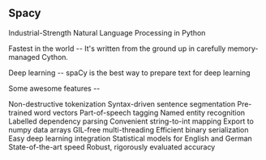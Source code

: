 ## Spacy

Industrial-Strength
Natural Language
Processing
in Python


Fastest in the world --  It's written from the ground up in carefully memory-managed Cython. 

Deep learning -- spaCy is the best way to prepare text for deep learning 

Some awesome features -- 



Non-destructive tokenization
Syntax-driven sentence segmentation
Pre-trained word vectors
Part-of-speech tagging
Named entity recognition
Labelled dependency parsing
Convenient string-to-int mapping
Export to numpy data arrays
GIL-free multi-threading
Efficient binary serialization
Easy deep learning integration
Statistical models for English and German
State-of-the-art speed
Robust, rigorously evaluated accuracy



